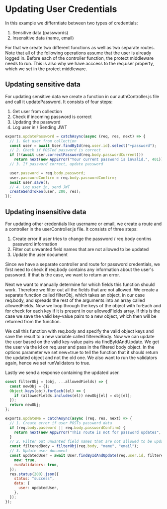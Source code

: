 # Updating User Credentials

In this example we differntiate between two types of credentials:

1. Sensitive data (passwords)
2. Insensitive data (name, email)

For that we create two different functions as well as two separate routes. Note that all of the following operations assume that the user is already logged in. Before each of the controller function, the protect middleware needs to run. This is also why we have acccess to the req.user property, which we set in the protect middleware.

## Updating sensitive data

For updating sensitive data we create a function in our authController.js file and call it updatePassword. It consists of four steps:

1. Get user from collection
2. Check if incoming password is correct
3. Updating the password
4. Log user in / Sending JWT

```js
exports.updatePassword = catchAsync(async (req, res, next) => {
  // 1. Get user from collection
  const user = await User.findById(req.user.id).select("+password");
  // 2. Check if POSTed password is correct
  if (!(await user.correctPassword(req.body.passwordCurrent)))
    return next(new AppError("Your current password is invalid.", 401));
  // 3. If password correct, update password

  user.password = req.body.password;
  user.passwordConfirm = req.body.passwordConfirm;
  await user.save();
  // 4. Log user in, send JWT
  createSendToken(user, 200, res);
});
```

## Updating insensitive data

For updating other credentials like username or email, we create a route and a controller in the userController.js file. It consists of three steps:

1. Create error if user tries to change the password / req.body contins password information
2. Filter out unwanted field names that are not allowed to be updated
3. Update the user document

Since we have a separate controller and route for password credentials, we first need to check if req.body contains any information about the user's password. If that is the case, we want to return an error.

Next we want to manually determine for which fields this function should work. Therefore we filter out all the fields that are not allowed. We create a separate function called filterObj, which takes an object, in our case req.body, and spreads the rest of the arguments into an array called allowedFields. Now we loop through the keys of the object with forEach and for check for each key if it is present in our allowedFields array. If this is the case we save the valid key-value pairs to a new object, which then will be returned from the function.

We call this function with req.body and specify the valid object keys and save the result to a new variable called filteredBody. Now we can update the user based on the valid key-value pairs via findByIdAndUpdate. We get the user via the id on req.user and pass in the filtered body object. In the options parameter we set new=true to tell the function that it should return the updated object and not the old one. We also want to run the validators again, hence we set runValidators to true.

Lastly we send a response containing the updated user.

```js
const filterObj = (obj, ...allowedFields) => {
  const newObj = {};
  Object.keys(obj).forEach((el) => {
    if (allowedFields.includes(el)) newObj[el] = obj[el];
  });
  return newObj;
};

exports.updateMe = catchAsync(async (req, res, next) => {
  // 1. Create error if user POSTs password data
  if (req.body.password || req.body.passwordConfirm) {
    return next(new AppError("This route is not for password updates", 400));
  }
  // 2. Filter out unwanted field names that are not allowed to be updated
  const filteredBody = filterObj(req.body, "name", "email");
  // 3. Update user document
  const updatedUser = await User.findByIdAndUpdate(req.user.id, filteredBody, {
    new: true,
    runValidators: true,
  });
  res.status(200).json({
    status: "success",
    data: {
      user: updatedUser,
    },
  });
});
```
